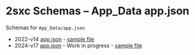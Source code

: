 # 2sxc Schemas – App_Data app.json

Schemas for `App_Data/app.json`

* 2022-v14 [app.json](./v14/app.json) - [sample file](./v14/tests/app-swiper.json)
* 2024-v17 [app.json](./v17/app.json) - Work in progress - [sample file](./v17/tests/app-swiper-17.json)
